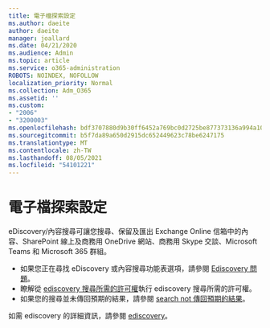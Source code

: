 ```yaml
---
title: 電子檔探索設定
ms.author: daeite
author: daeite
manager: joallard
ms.date: 04/21/2020
ms.audience: Admin
ms.topic: article
ms.service: o365-administration
ROBOTS: NOINDEX, NOFOLLOW
localization_priority: Normal
ms.collection: Adm_O365
ms.assetid: ''
ms.custom:
- "2006"
- "3200003"
ms.openlocfilehash: bdf3707880d9b30ff6452a769bc0d2725be877373136a994a108e92d56d7b577
ms.sourcegitcommit: b5f7da89a650d2915dc652449623c78be6247175
ms.translationtype: MT
ms.contentlocale: zh-TW
ms.lasthandoff: 08/05/2021
ms.locfileid: "54101221"
---
```

# <a name="ediscovery-settings"></a>電子檔探索設定

eDiscovery/內容搜尋可讓您搜尋、保留及匯出 Exchange Online 信箱中的內容、SharePoint 線上及商務用 OneDrive 網站、商務用 Skype 交談、Microsoft Teams 和 Microsoft 365 群組。

- 如果您正在尋找 eDiscovery 或內容搜尋功能表選項，請參閱 [Ediscovery 問題](https://docs.microsoft.com/alchemyinsights/ediscovery-issues)。
- 瞭解從 [ediscovery 搜尋所需的許可權](https://docs.microsoft.com/alchemyinsights/permissions-required-for-ediscovery-searches)執行 ediscovery 搜尋所需的許可權。
- 如果您的搜尋並未傳回預期的結果，請參閱 [search not 傳回預期的結果](https://docs.microsoft.com/alchemyinsights/search-not-returning-expected-results)。

如需 ediscovery 的詳細資訊，請參閱 [ediscovery](https://docs.microsoft.com/microsoft-365/compliance/ediscovery)。
